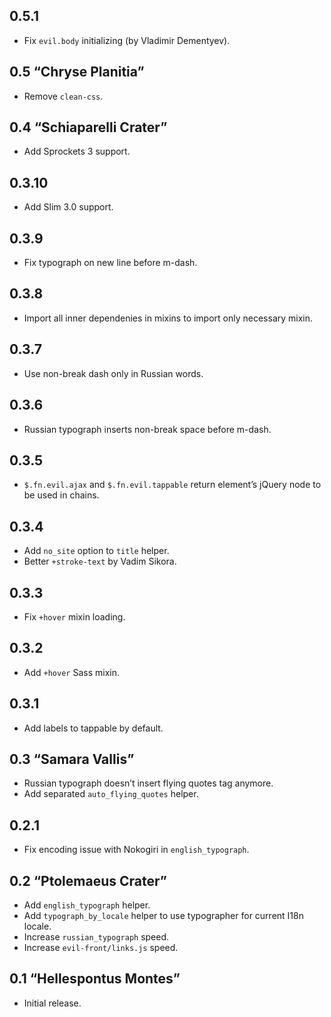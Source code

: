## 0.5.1

* Fix `evil.body` initializing (by Vladimir Dementyev).

## 0.5 “Chryse Planitia”

* Remove `clean-css`.

## 0.4 “Schiaparelli Crater”

* Add Sprockets 3 support.

## 0.3.10

* Add Slim 3.0 support.

## 0.3.9

* Fix typograph on new line before m-dash.

## 0.3.8

* Import all inner dependenies in mixins to import only necessary mixin.

## 0.3.7

* Use non-break dash only in Russian words.

## 0.3.6

* Russian typograph inserts non-break space before m-dash.

## 0.3.5

* `$.fn.evil.ajax` and `$.fn.evil.tappable` return element’s jQuery node
  to be used in chains.

## 0.3.4

* Add `no_site` option to `title` helper.
* Better `+stroke-text` by Vadim Sikora.

## 0.3.3

* Fix `+hover` mixin loading.

## 0.3.2

* Add `+hover` Sass mixin.

## 0.3.1

* Add labels to tappable by default.

## 0.3 “Samara Vallis”

* Russian typograph doesn’t insert flying quotes tag anymore.
* Add separated `auto_flying_quotes` helper.

## 0.2.1

* Fix encoding issue with Nokogiri in `english_typograph`.

## 0.2 “Ptolemaeus Crater”

* Add `english_typograph` helper.
* Add `typograph_by_locale` helper to use typographer for current I18n locale.
* Increase `russian_typograph` speed.
* Increase `evil-front/links.js` speed.

## 0.1 “Hellespontus Montes”

* Initial release.
